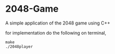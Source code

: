 # 2048-Game
A simple application of the 2048 game using C++

for implementation do the following on terminal,

	make
	./2048player
